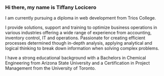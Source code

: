 ### Hi there, my name is Tiffany Locicero

I am currently pursuing a diploma in web development from Trios College.

I provide solutions, support and training to optimize business operations in various industries offering a wide range of experience from accounting, inventory control, IT and operations. Passionate for creating efficient processes determined though in-depth analysis, applying analytical and logical thinking to break down information when solving complex problems.

I have a strong educational background with a Bachelors in Chemical Engineering from Arizona State University and a Certification in Project Management from the University of Toronto.
